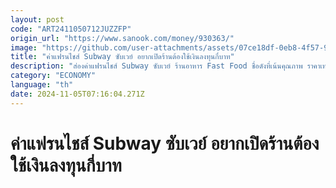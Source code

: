 ```yaml
---
layout: post
code: "ART2411050712JUZZFP"
origin_url: "https://www.sanook.com/money/930363/"
image: "https://github.com/user-attachments/assets/07ce18df-0eb8-4f57-9763-4fbc5f8da09e"
title: "ค่าแฟรนไชส์ Subway ซับเวย์ อยากเปิดร้านต้องใช้เงินลงทุนกี่บาท"
description: "ส่องค่าแฟรนไชส์ Subway ซับเวย์ ร้านอาหาร Fast Food ชื่อดังที่เน้นคุณภาพ ราคาเท่าไหร่ อยากเปิดร้านเป็นของตนเองต้องใช้เงินลงทุนกี่บาท"
category: "ECONOMY"
language: "th"
date: 2024-11-05T07:16:04.271Z
---
```


# ค่าแฟรนไชส์ Subway ซับเวย์ อยากเปิดร้านต้องใช้เงินลงทุนกี่บาท